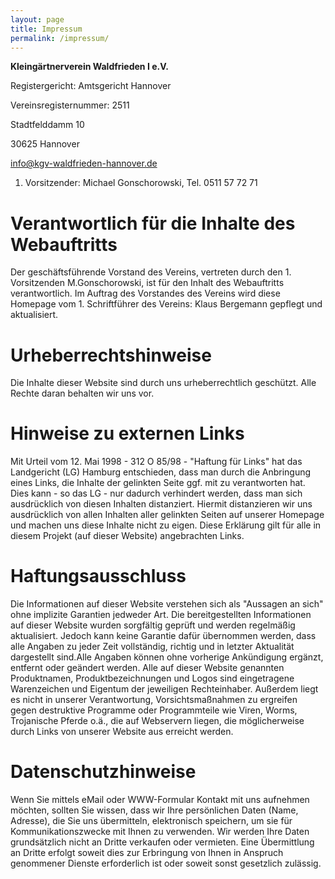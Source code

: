 ```yaml
---
layout: page
title: Impressum
permalink: /impressum/
---
```


**Kleingärtnerverein Waldfrieden I e.V.**

Registergericht: Amtsgericht Hannover

Vereinsregisternummer: 2511

Stadtfelddamm 10

30625 Hannover

info@kgv-waldfrieden-hannover.de

1. Vorsitzender: Michael Gonschorowski, Tel. 0511 57 72 71

 
# Verantwortlich für die Inhalte des Webauftritts

Der geschäftsführende Vorstand des Vereins, vertreten durch den 1. Vorsitzenden M.Gonschorowski, ist für den Inhalt des Webauftritts verantwortlich. Im Auftrag des Vorstandes des Vereins wird diese Homepage vom 1. Schriftführer des Vereins: Klaus Bergemann gepflegt und aktualisiert.

 
# Urheberrechtshinweise

Die Inhalte dieser Website sind durch uns urheberrechtlich geschützt. Alle Rechte daran behalten wir uns vor.


# Hinweise zu externen Links

Mit Urteil vom 12. Mai 1998 - 312 O 85/98 - "Haftung für Links" hat das Landgericht (LG) Hamburg entschieden, dass man durch die Anbringung eines Links, die Inhalte der gelinkten Seite ggf. mit zu verantworten hat. Dies kann - so das LG - nur dadurch verhindert werden, dass man sich ausdrücklich von diesen Inhalten distanziert. Hiermit distanzieren wir uns ausdrücklich von allen Inhalten aller gelinkten Seiten auf unserer Homepage und machen uns diese Inhalte nicht zu eigen. Diese Erklärung gilt für alle in diesem Projekt (auf dieser Website) angebrachten Links.

# Haftungsausschluss

Die Informationen auf dieser Website verstehen sich als "Aussagen an sich" ohne implizite Garantien jedweder Art. Die bereitgestellten Informationen auf dieser Website wurden sorgfältig geprüft und werden regelmäßig aktualisiert. Jedoch kann keine Garantie dafür übernommen werden, dass alle Angaben zu jeder Zeit vollständig, richtig und in letzter Aktualität dargestellt sind.Alle Angaben können ohne vorherige Ankündigung ergänzt, entfernt oder geändert werden. Alle auf dieser Website genannten Produktnamen, Produktbezeichnungen und Logos sind eingetragene Warenzeichen und Eigentum der jeweiligen Rechteinhaber.
Außerdem liegt es nicht in unserer Verantwortung, Vorsichtsmaßnahmen zu ergreifen gegen destruktive Programme oder Programmteile wie Viren, Worms, Trojanische Pferde o.ä., die auf Webservern liegen, die möglicherweise durch Links von unserer Website aus erreicht werden.

# Datenschutzhinweise

Wenn Sie mittels eMail oder WWW-Formular Kontakt mit uns aufnehmen möchten, sollten Sie wissen, dass wir Ihre persönlichen Daten (Name, Adresse), die Sie uns übermitteln, elektronisch speichern, um sie für Kommunikationszwecke mit Ihnen zu verwenden. Wir werden Ihre Daten grundsätzlich nicht an Dritte verkaufen oder vermieten. Eine Übermittlung an Dritte erfolgt soweit dies zur Erbringung von Ihnen in Anspruch genommener Dienste erforderlich ist oder soweit sonst gesetzlich zulässig.
